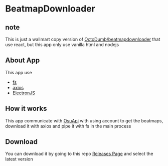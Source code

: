 # BeatmapDownloader

## note
This is just a wallmart copy version of [OctoDumb/beatmapdownloader](https://github.com/OctoDumb/beatmapdownloader) that use react, but this app only use vanilla html and nodejs

## About App
This app use 
- [fs](https://github.com/npm/fs)
- [axios](https://github.com/axios/axios)
- [ElectronJS](https://www.electronjs.org)

## How it works
This app communicate with [OsuApi](https://osu.ppy.sh/beatmapsets) with using account to get the beatmaps, download it with axios and pipe it with fs in the main process

## Download
You can download it by going to this repo [Releases Page](https://github.com/MoonLGH/BeatmapDownloader/releases/) and select the latest version
